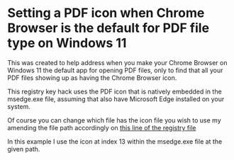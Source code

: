 # Setting a PDF icon when Chrome Browser is the default for PDF file type on Windows 11
This was created to help address when you make your Chrome Browser on Windows 11 the default app for opening PDF files, only to find that all your PDF files showing up as having the Chrome Browser icon.

This registry key hack uses the PDF icon that is natively embedded in the msedge.exe file, assuming that also have Microsoft Edge installed on your system.

Of course you can change which file has the icon file you wish to use my amending the file path accordingly on [this line of the registry file](chrome-pdf-default-reader-using-msedge-pdf-icon/HKCR-HKLM-for-ChromePDF.reg#L16)

In this example I use the icon at index 13 within the msedge.exe file at the given path.

